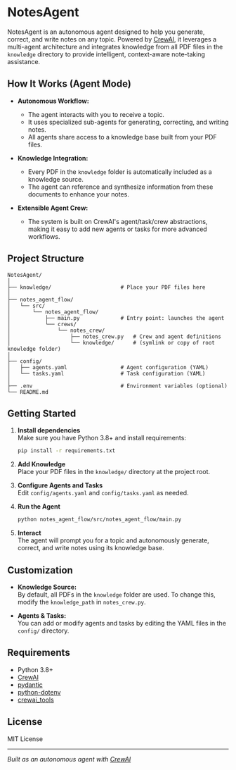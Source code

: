 # NotesAgent

NotesAgent is an autonomous agent designed to help you generate, correct, and write notes on any topic. Powered by [CrewAI](https://docs.crewai.com/), it leverages a multi-agent architecture and integrates knowledge from all PDF files in the `knowledge` directory to provide intelligent, context-aware note-taking assistance.

## How It Works (Agent Mode)

- **Autonomous Workflow:**
	- The agent interacts with you to receive a topic.
	- It uses specialized sub-agents for generating, correcting, and writing notes.
	- All agents share access to a knowledge base built from your PDF files.

- **Knowledge Integration:**
	- Every PDF in the `knowledge` folder is automatically included as a knowledge source.
	- The agent can reference and synthesize information from these documents to enhance your notes.

- **Extensible Agent Crew:**
	- The system is built on CrewAI's agent/task/crew abstractions, making it easy to add new agents or tasks for more advanced workflows.

## Project Structure

```
NotesAgent/
│
├── knowledge/                      # Place your PDF files here
│
├── notes_agent_flow/
│   └── src/
│       └── notes_agent_flow/
│           ├── main.py             # Entry point: launches the agent
│           └── crews/
│               └── notes_crew/
│                   ├── notes_crew.py   # Crew and agent definitions
│                   └── knowledge/      # (symlink or copy of root knowledge folder)
│
├── config/
│   ├── agents.yaml                 # Agent configuration (YAML)
│   └── tasks.yaml                  # Task configuration (YAML)
│
├── .env                            # Environment variables (optional)
└── README.md
```

## Getting Started

1. **Install dependencies**  
	 Make sure you have Python 3.8+ and install requirements:
	 ```bash
	 pip install -r requirements.txt
	 ```

2. **Add Knowledge**  
	 Place your PDF files in the `knowledge/` directory at the project root.

3. **Configure Agents and Tasks**  
	 Edit `config/agents.yaml` and `config/tasks.yaml` as needed.

4. **Run the Agent**
	 ```bash
	 python notes_agent_flow/src/notes_agent_flow/main.py
	 ```

5. **Interact**  
	 The agent will prompt you for a topic and autonomously generate, correct, and write notes using its knowledge base.

## Customization

- **Knowledge Source:**  
	By default, all PDFs in the `knowledge` folder are used. To change this, modify the `knowledge_path` in `notes_crew.py`.

- **Agents & Tasks:**  
	You can add or modify agents and tasks by editing the YAML files in the `config/` directory.

## Requirements

- Python 3.8+
- [CrewAI](https://docs.crewai.com/)
- [pydantic](https://docs.pydantic.dev/)
- [python-dotenv](https://pypi.org/project/python-dotenv/)
- [crewai_tools](https://pypi.org/project/crewai-tools/)

## License

MIT License

---

*Built as an autonomous agent with [CrewAI](https://docs.crewai.com/)*